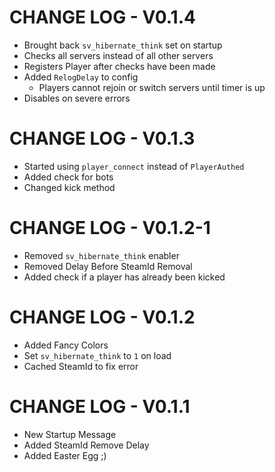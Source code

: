# CHANGE LOG - V0.1.4
- Brought back `sv_hibernate_think` set on startup
- Checks all servers instead of all other servers
- Registers Player after checks have been made
- Added `RelogDelay` to config
  - Players cannot rejoin or switch servers until timer is up
- Disables on severe errors

# CHANGE LOG - V0.1.3
- Started using `player_connect` instead of `PlayerAuthed`
- Added check for bots
- Changed kick method

# CHANGE LOG - V0.1.2-1
- Removed `sv_hibernate_think` enabler
- Removed Delay Before SteamId Removal
- Added check if a player has already been kicked

# CHANGE LOG - V0.1.2
- Added Fancy Colors
- Set `sv_hibernate_think` to `1` on load
- Cached SteamId to fix error

# CHANGE LOG - V0.1.1
- New Startup Message
- Added SteamId Remove Delay
- Added Easter Egg ;)
